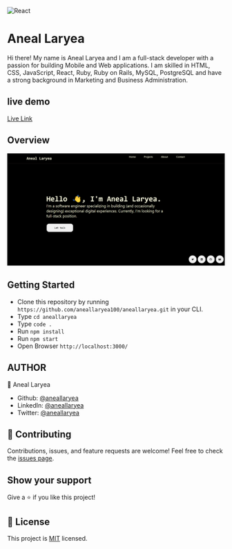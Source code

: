 ![React](https://img.shields.io/badge/react-%2320232a.svg?style=for-the-badge&logo=react&logoColor=%2361DAFB)
# Aneal Laryea

Hi there! My name is Aneal Laryea and I am a full-stack developer with a passion for building Mobile and Web applications. I am skilled in HTML, CSS, JavaScript, React, Ruby, Ruby on Rails, MySQL, PostgreSQL  and have a strong background in Marketing and Business Administration.

## live demo
[Live Link](https://aneallaryea.netlify.app/)
## Overview

![aneallaryeaImage](./src/images/newwelcomepage.png)



## Getting Started

- Clone this repository by running `https://github.com/aneallaryea100/aneallaryea.git` in your CLI.
- Type `cd aneallaryea`
- Type `code .`
- Run `npm install`
- Run `npm start`
- Open Browser `http://localhost:3000/`


## AUTHOR
👤 Aneal Laryea
* Github: [@aneallaryea](https://github.com/aneallaryea100)
* LinkedIn: [@aneallaryea](https://www.linkedin.com/in/niianeal/)
* Twitter: [@aneallaryea](https://twitter.com/AnealLaryea)
## 🤝 Contributing

Contributions, issues, and feature requests are welcome!
Feel free to check the [issues page](https://github.com/aneallaryea100/aneallaryea/issues).

## Show your support

Give a ⭐️ if you like this project!

## 📝 License

This project is [MIT](./MIT.md) licensed.